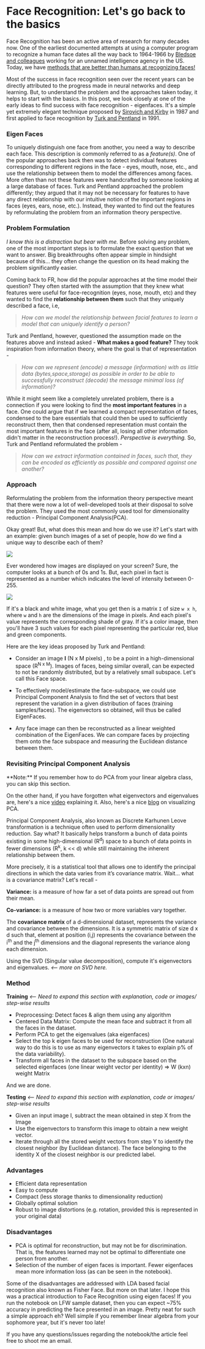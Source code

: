 # Face Recognition: Let's go back to the basics
Face Recognition has been an active area of research for many decades now. One of the earliest documented attempts at using a computer program to recognize a human face dates all the way back to 1964-1966 by [Bledsoe and colleagues](https://archive.org/details/firstfacialrecognitionresearch) working for an unnamed intelligence agency in the US. Today, we have  [methods that are better than humans at recognizing faces!](https://arxiv.org/abs/1404.3840)

Most of the success in face recognition seen over the recent years can be directly attributed to the progress made in neural networks and deep learning. But, to understand the problem and the approaches taken today, it helps to start with the basics. In this post, we look closely at one of the early ideas to find success with face recognition - eigenfaces. It's a simple yet extremely elegant technique proposed by [Sirovich and Kirby](https://www.researchgate.net/publication/19588504_Low-Dimensional_Procedure_for_the_Characterization_of_Human_Faces) in 1987 and first applied to face recognition by [Turk and Pentland](https://www.cs.ucsb.edu/~mturk/Papers/mturk-CVPR91.pdf) in 1991.

### Eigen Faces
To uniquely distinguish one face from another, you need a way to describe each face. This description is commonly referred to as a *feature(s)*. One of the popular approaches back then was to detect individual features corresponding to different regions in the face - eyes, mouth, nose, etc., and use the relationship between them to model the differences among faces. More often than not these features were handcrafted by someone looking at a large database of faces. Turk and Pentland approached the problem differently; they argued that it may not be necessary for features to have any direct relationship with our intuitive notion of the important regions in faces (eyes, ears, nose, etc.). Instead, they wanted to find out the features by reformulating the problem from an information theory perspective.

### Problem Formulation
*I know this is a distraction but bear with me.* Before solving any problem, one of the most important steps is to formulate the exact question that we want to answer. Big breakthroughs often appear simple in hindsight because of this... they often change the question on its head making the problem significantly easier.

Coming back to FR, how did the popular approaches at the time model their question? They often started with the assumption that they knew what features were useful for face-recognition (eyes, nose, mouth, etc) and they wanted to find the **relationship between them** such that they uniquely described a face, i.e,

> *How can we model the relationship between facial features to learn a model that can uniquely identify a person?*

Turk and Pentland, however, questioned the assumption made on the features above and instead asked - **What makes a good feature?** They took inspiration from information theory, where the goal is that of representation -

> *How can we represent (encode) a message (information) with as little data (bytes,space,storage) as possible in order to be able to successfully reconstruct (decode) the message minimal loss (of information)?*

While it might seem like a completely unrelated problem, there is a connection if you were looking to find the **most important features** in a face. One could argue that if we learned a compact representation of faces, condensed to the bare essentials that could then be used to sufficiently reconstruct them, then that condensed representation must contain the most important features in the face (after all, losing all other information didn't matter in the reconstruction process!). *Perspective is everything.* So, Turk and Pentland reformulated the problem -

> *How can we extract information contained in faces, such that, they can be encoded as efficiently as possible and compared against one another?*

### Approach
Reformulating the problem from the information theory perspective meant that there were now a lot of well-developed tools at their disposal to solve the problem. They used the most commonly used tool for dimensionality reduction - Principal Component Analysis(PCA).

Okay great! But, what does this mean and how do we use it? Let's start with an example: given bunch images of a set of people, how do we find a unique way to describe each of them?

![](barack.jpg)

Ever wondered how images are displayed on your screen? Sure, the computer looks at a bunch of 0s and 1s. But, each pixel in fact is represented as a number which indicates the level of intensity between 0-255.

![](grayscale.png)

If it's a black and white image, what you get then is a matrix `I` of size `w x h`, where `w` and `h` are the dimensions of the image in pixels. And each pixel's value represents the corresponding shade of gray. If it's a color image, then you'll have 3 such values for each pixel representing the particular red, blue and green components.





Here are the key ideas proposed by Turk and Pentland:

* Consider an image **I** (N x M pixels) , to be a point in a high-dimensional space (R<sup>N x M</sup>). Images of faces, being similar overall, can be expected to not be randomly distributed, but by a relatively small subspace. Let's call this Face space.

* To effectively model/estimate the face-subspace, we could use Principal Component Analysis to find the set of vectors that best represent the variation in a given distribution of faces (training samples/faces). The eigenvectors so obtained, will thus be called EigenFaces.

* Any face image can then be reconstructed as a linear weighted combination of the EigenFaces. We can compare faces by projecting them onto the face subspace and measuring the Euclidean distance between them.


### Revisiting Principal Component Analysis
<div class="alert alert-success">
**Note:** If you remember how to do PCA from your linear algebra class, you can skip this section. <br>

On the other hand, if you have forgotten what eigenvectors and eigenvalues are, here's a nice [video](https://www.youtube.com/watch?v=PFDu9oVAE-g) explaining it.
Also, here's a nice [blog](http://setosa.io/ev/principal-component-analysis/) on visualizing PCA.
</div>

Principal Component Analysis, also known as Discrete Karhunen Leove transformation is a technique often used to perform dimensionality reduction. Say what? It basically helps transform a bunch of data points existing in some high-dimensional (R<sup>d</sup>) space to a bunch of data points in fewer dimensions (R<sup>k</sup>,  k << d) while still maintaining the inherent relationship between them.

More precisely, it is a statistical tool that allows one to identify the principal directions in which the data varies from it’s covariance matrix. Wait... what is a covariance matrix? Let's recall -

**Variance:** is a measure of how far a set of data points are spread out from their mean.

**Co-variance:** is a measure of how two or more variables vary together.

The **covariance matrix** of a d-dimensional dataset, represents the variance and covariance between the dimensions. It is a symmetric matrix of size d x d such that, element at position (i,j)  represents the covariance between the i<sup>th</sup> and the j<sup>th</sup> dimensions and the diagonal represents the variance along each dimension.

Using the SVD (Singular value decomposition), compute it's eigenvectors and eigenvalues. *<-- more on SVD here.*


### Method

**Training** *<-- Need to expand this section with explanation, code or images/ step-wise results*
* Preprocessing: Detect faces & align them using any algorithm
* Centered Data Matrix: Compute the mean face and subtract it from all the faces in the dataset.
* Perform PCA to get the eigenvalues (aka eigenfaces)
* Select the top k eigen faces to be used for reconstruction (One natural way to do this is to use as many eigenvectors it takes to explain	p% of	the	data variability).
* Transform all faces in the dataset to the subspace based on the selected eigenfaces (one linear weight vector per identity) => W (kxn) weight Matrix

And we are done.

**Testing** *<-- Need to expand this section with explanation, code or images/ step-wise results*
* Given an input image I, subtract the mean obtained in step X from the Image
* Use the eigenvectors to transform this image to obtain a new weight vector.
* Iterate through all the stored weight vectors from step Y to identify the closest neighbor (by Euclidean distance). The face belonging to the identity X of the closest neighbor is our predicted label.

### Advantages
* Efficient data representation
* Easy to compute
* Compact (less storage thanks to dimensionality reduction)
* Globally optimal solution
* Robust to image distortions (e.g. rotation, provided this is represented in your original data)

### Disadvantages
* PCA is optimal for reconstruction, but may not be for discrimination. That is, the features learned may not be optimal to differentiate one person from another.
* Selection of the number of eigen faces is important. Fewer eigenfaces mean more information loss (as can be seen in the notebook).

Some of the disadvantages are addressed with LDA based facial recognition also known as Fisher Face. But more on that later. I hope this was a practical introduction to Face Recognition using eigen faces! If you run the notebook on LFW sample dataset, then you can expect ~75% accuracy in predicting the face presented in an image. Pretty neat for such a simple approach eh? Well simple if you remember linear algebra from your sophomore year, but it's never too late!

If you have any questions/issues regarding the notebook/the article feel free to shoot me an email.
